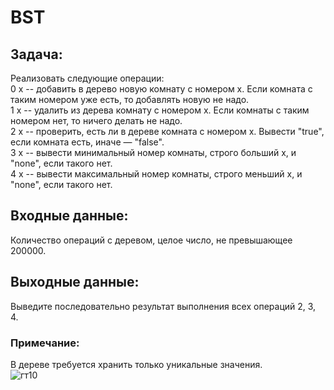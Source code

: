 # BST 
## Задача: 
Реализовать следующие операции:  
0 x -- добавить в дерево новую комнату с номером x. Если комната с таким номером уже есть, то добавлять новую не надо.  
1 x -- удалить из дерева комнату с номером x. Если комнаты с таким номером нет, то ничего делать не надо.  
2 x -- проверить, есть ли в дереве комната с номером x. Вывести "true", если комната есть, иначе — "false".  
3 x --  вывести минимальный номер комнаты, строго больший x, и "none", если такого нет.  
4 x --  вывести максимальный номер комнаты, строго меньший x, и "none", если такого нет. 
## Входные данные: 
Количество операций с деревом, целое число, не превышающее 200000.
## Выходные данные: 
Выведите последовательно результат выполнения всех операций 2, 3, 4. 
### Примечание: 
В дереве требуется хранить только уникальные значения.  
![гт10](https://github.com/user-attachments/assets/b05d2cdf-3543-4156-a11b-75a9246f0407)
